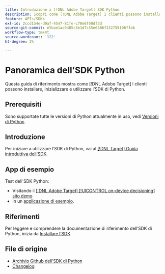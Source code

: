 ```yaml
---
title: Introduzione a [!DNL Adobe Target] SDK Python
description: Scopri come [!DNL Adobe Target] I clienti possono installare, inizializzare e utilizzare l’SDK di Python.
feature: APIs/SDKs
exl-id: 2ccd1b4e-d9af-4547-81fe-c70e6f00df3d
source-git-commit: e5bae1ac9485c3e1d7c55e6386f332755196ffab
workflow-type: tm+mt
source-wordcount: '122'
ht-degree: 3%

---
```


# Panoramica dell’SDK Python

Questa guida di riferimento mostra come [!DNL Adobe Target] I clienti possono installare, inizializzare e utilizzare l’SDK di Python.

## Prerequisiti

Sono supportate tutte le versioni di Python attualmente in uso, vedi [Versioni di Python](https://www.python.org/downloads/).

## Introduzione

Per iniziare a utilizzare l’SDK di Python, vai al [[!DNL Target] Guida introduttiva dell’SDK](../sdk-guides/getting-started/getting-started.md).

## App di esempio

Test dell&#39;SDK Python:

* Visitando il [[!DNL Adobe Target] [!UICONTROL on-device decisioning] sito demo](https://github.com/adobe/on-device-decisioning-demo-site)
* In un [applicazione di esempio](../sdk-guides/sample-apps/sample-apps.md).

## Riferimenti

Per leggere e comprendere la documentazione di riferimento dell’SDK di Python, inizia da [Installare l’SDK](install-sdk.md).

## File di origine

* [Archivio Github dell’SDK di Python](https://github.com/adobe/target-python-sdk)
* [Changelog](https://github.com/adobe/target-python-sdk/blob/master/CHANGELOG.md)
